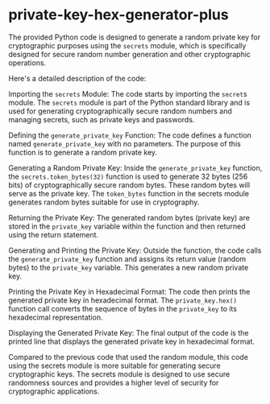# private-key-hex-generator-plus

The provided Python code is designed to generate a random private key for cryptographic purposes using the `secrets` module, which is specifically designed for secure random number generation and other cryptographic operations.

Here's a detailed description of the code:

Importing the `secrets` Module: The code starts by importing the `secret`s module. The `secrets` module is part of the Python standard library and is used for generating cryptographically secure random numbers and managing secrets, such as private keys and passwords.

Defining the `generate_private_key` Function: The code defines a function named `generate_private_key` with no parameters. The purpose of this function is to generate a random private key.

Generating a Random Private Key: Inside the `generate_private_key` function, the `secrets.token_bytes(32)` function is used to generate 32 bytes (256 bits) of cryptographically secure random bytes. These random bytes will serve as the private key. The `token_bytes` function in the secrets module generates random bytes suitable for use in cryptography.

Returning the Private Key: The generated random bytes (private key) are stored in the `private_key` variable within the function and then returned using the return statement.

Generating and Printing the Private Key: Outside the function, the code calls the `generate_private_key` function and assigns its return value (random bytes) to the `private_key` variable. This generates a new random private key.

Printing the Private Key in Hexadecimal Format: The code then prints the generated private key in hexadecimal format. The `private_key.hex()` function call converts the sequence of bytes in the `private_key` to its hexadecimal representation.

Displaying the Generated Private Key: The final output of the code is the printed line that displays the generated private key in hexadecimal format.

Compared to the previous code that used the random module, this code using the secrets module is more suitable for generating secure cryptographic keys. The secrets module is designed to use secure randomness sources and provides a higher level of security for cryptographic applications.
